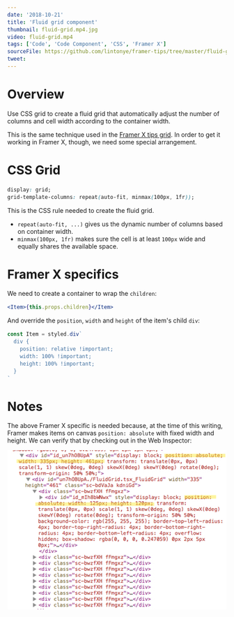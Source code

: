 ```yaml
---
date: '2018-10-21'
title: 'Fluid grid component'
thumbnail: fluid-grid.mp4.jpg
video: fluid-grid.mp4
tags: ['Code', 'Code Component', 'CSS', 'Framer X']
sourceFile: https://github.com/lintonye/framer-tips/tree/master/fluid-grid.framerfx
tweet:
---
```


# Overview

Use CSS grid to create a fluid grid that automatically adjust the number of columns and cell width according to the container width.

This is the same technique used in the [Framer X tips grid](/tips). In order to get it working in Framer X, though, we need some special arrangement.

# CSS Grid

```css
display: grid;
grid-template-columns: repeat(auto-fit, minmax(100px, 1fr));
```

This is the CSS rule needed to create the fluid grid.

- `repeat(auto-fit, ...)` gives us the dynamic number of columns based on container width.
- `minmax(100px, 1fr)` makes sure the cell is at least `100px` wide and equally shares the available space.

# Framer X specifics

We need to create a container to wrap the `children`:

```jsx
<Item>{this.props.children}</Item>
```

And override the `position`, `width` and `height` of the item's child `div`:

```jsx
const Item = styled.div`
  div {
    position: relative !important;
    width: 100% !important;
    height: 100% !important;
  }
`
```

# Notes

The above Framer X specific is needed because, at the time of this writing, Framer makes items on canvas `position: absolute` with fixed width and height. We can verify that by checking out in the Web Inspector:

![inspector](./media/fluid-grid-inspect.jpeg)
